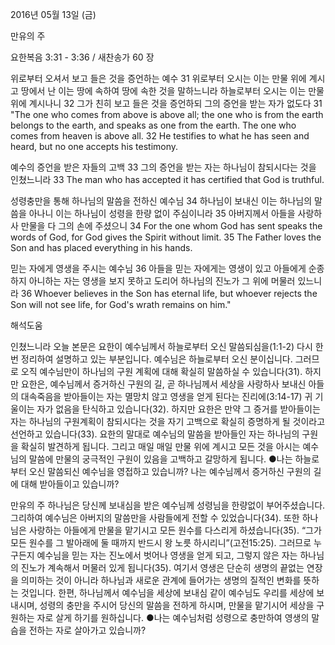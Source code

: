 2016년 05월 13일 (금)

만유의 주



요한복음 3:31 - 3:36 / 새찬송가 60 장


위로부터 오셔서 보고 들은 것을 증언하는 예수 
31 위로부터 오시는 이는 만물 위에 계시고 땅에서 난 이는 땅에 속하여 땅에 속한 것을 말하느니라 하늘로부터 오시는 이는 만물 위에 계시나니 32 그가 친히 보고 들은 것을 증언하되 그의 증언을 받는 자가 없도다 
31 "The one who comes from above is above all; the one who is from the earth belongs to the earth, and speaks as one from the earth. The one who comes from heaven is above all. 32 He testifies to what he has seen and heard, but no one accepts his testimony. 

예수의 증언을 받은 자들의 고백
33 그의 증언을 받는 자는 하나님이 참되시다는 것을 인쳤느니라 
33 The man who has accepted it has certified that God is truthful. 

성령충만을 통해 하나님의 말씀을 전하신 예수님
34 하나님이 보내신 이는 하나님의 말씀을 아나니 이는 하나님이 성령을 한량 없이 주심이니라 35 아버지께서 아들을 사랑하사 만물을 다 그의 손에 주셨으니 
34 For the one whom God has sent speaks the words of God, for God gives the Spirit without limit. 35 The Father loves the Son and has placed everything in his hands. 

믿는 자에게 영생을 주시는 예수님 
36 아들을 믿는 자에게는 영생이 있고 아들에게 순종하지 아니하는 자는 영생을 보지 못하고 도리어 하나님의 진노가 그 위에 머물러 있느니라
36 Whoever believes in the Son has eternal life, but whoever rejects the Son will not see life, for God's wrath remains on him."

해석도움




인쳤느니라 
오늘 본문은 요한이 예수님께서 하늘로부터 오신 말씀되심을(1:1-2) 다시 한 번  정리하여 설명하고 있는 부분입니다. 예수님은 하늘로부터 오신 분이십니다. 그러므로 오직 예수님만이 하나님의 구원 계획에 대해 확실히 말씀하실 수 있습니다(31). 하지만 요한은, 예수님께서 증거하신 구원의 길, 곧 하나님께서 세상을 사랑하사 보내신 아들의 대속죽음을 받아들이는 자는 멸망치 않고 영생을 얻게 된다는 진리에(3:14-17) 귀 기울이는 자가 없음을 탄식하고 있습니다(32). 하지만 요한은 만약 그 증거를 받아들이는 자는 하나님의 구원계획이 참되시다는 것을 자기 고백으로 확실히 증명하게 될 것이라고 선언하고 있습니다(33). 요한의 말대로 예수님의 말씀을 받아들인 자는 하나님의 구원을 확실히 발견하게 됩니다. 그리고 매일 매일 만물 위에 계시고 모든 것을 아시는 예수님의 말씀에 만물의 궁극적인 구원이 있음을 고백하고 갈망하게 됩니다. 
●나는 하늘로부터 오신 말씀되신 예수님을 영접하고 있습니까? 나는 예수님께서 증거하신 구원의 길에 대해 받아들이고 있습니까? 

만유의 주 
하나님은 당신께 보내심을 받은 예수님께 성령님을 한량없이 부어주셨습니다. 그리하여 예수님은 아버지의 말씀만을 사람들에게 전할 수 있었습니다(34). 또한 하나님은 사랑하는 아들에게 만물을 맡기시고 모든 원수를 다스리게 하셨습니다(35). “그가 모든 원수를 그 발아래에 둘 때까지 반드시 왕 노릇 하시리니”(고전15:25). 그러므로 누구든지 예수님을 믿는 자는 진노에서 벗어나 영생을 얻게 되고, 그렇지 않은 자는 하나님의 진노가 계속해서 머물러 있게 됩니다(35). 여기서 영생은 단순히 생명의 끝없는 연장을 의미하는 것이 아니라 하나님과 새로운 관계에 들어가는 생명의 질적인 변화를 뜻하는 것입니다. 한편, 하나님께서 예수님을 세상에 보내심 같이 예수님도 우리를 세상에 보내시며, 성령의 충만을 주시어 당신의 말씀을 전하게 하시며, 만물을 맡기시어 세상을 구원하는 자로 살게 하기를 원하십니다. 
●나는 예수님처럼 성령으로 충만하여 영생의 말슴을 전하는 자로 살아가고 있습니까?